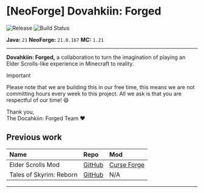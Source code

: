# [NeoForge] Dovahkiin: Forged
![Release](https://img.shields.io/github/v/release/DylanBulmer/dovahkiin-forged-neoforge?display_name=release&style=flat-square)
![Build Status](https://img.shields.io/github/actions/workflow/status/DylanBulmer/dovahkiin-forged-neoforge/build.yml?style=flat-square)

**Java:** `21` **NeoForge:** `21.0.167` **MC:** `1.21`

---

**Dovahkiin: Forged,** a collaboration to turn the imagination of playing an Elder Scrolls-like experience in Minecraft
to reality.

> [!IMPORTANT]
> Please note that we are building this in our free time, this means we are not committing hours every week to this
> project. All we ask is that you are respectful of our time! :smile:
>
> Thank you, </br>
> The Docahkiin: Forged Team :heart:


## Previous work

| Name                    | Repo                                                       | Mod                                                                           |
|:------------------------|:-----------------------------------------------------------|:------------------------------------------------------------------------------|
| Elder Scrolls Mod       | [GitHub](https://github.com/DylanBulmer/Elder-Scrolls-Mod) | [Curse Forge](https://www.curseforge.com/minecraft/mc-mods/elder-scrolls-mod) |
| Tales of Skyrim: Reborn | [GitHub](https://github.com/f1lasek/Tales-of-Skyrim)       | N/A                                                                           |

---
